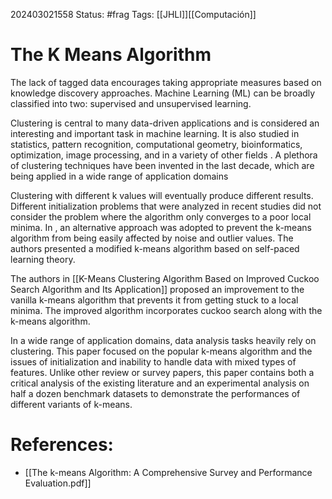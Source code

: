 202403021558
Status: #frag
Tags: [[JHLI]][[Computación]]

# The K Means Algorithm

The lack of tagged data encourages taking appropriate measures based on knowledge discovery approaches. Machine Learning (ML) can be broadly classified into two: supervised and unsupervised learning.

Clustering is central to many data-driven applications and is considered an
interesting and important task in machine learning. It is also studied in statistics, pattern recognition, computational geometry, bioinformatics, optimization, image processing, and in a variety of other fields . A plethora of clustering techniques have been invented in the last decade, which are being applied in a wide range of application domains

Clustering with different k values will eventually produce different
results. Different initialization problems that were analyzed in recent studies did not consider the problem where the algorithm only converges to a poor local minima. In , an alternative approach was adopted to prevent the k-means algorithm from being easily affected by noise and outlier values.
The authors presented a modified k-means algorithm based on self-paced learning theory.

The authors in [[K-Means Clustering Algorithm Based on Improved Cuckoo Search Algorithm and Its Application]] proposed an improvement to the vanilla k-means algorithm that prevents it from getting stuck to a local minima. The improved algorithm incorporates cuckoo search along with the k-means algorithm.

In a wide range of application domains, data analysis tasks heavily rely on clustering. This paper focused on the popular k-means algorithm and the issues of initialization and inability to handle data with mixed types of features. Unlike other review or survey papers, this paper contains both a critical analysis of the existing literature and an experimental analysis on half a dozen benchmark datasets to demonstrate the performances of different variants of k-means.

# References:
- [[The k-means Algorithm: A Comprehensive Survey and Performance Evaluation.pdf]]
